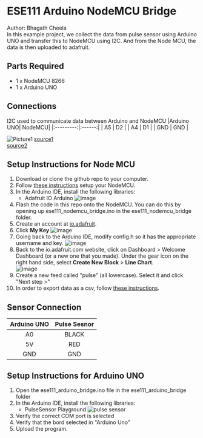 # ESE111 Arduino NodeMCU Bridge
Author: Bhagath Cheela <br />
In this example project, we collect the data from pulse sensor using Arduino UNO and transfer this to NodeMCU using I2C. And from the Node MCU, the data is then uploaded to adafruit.
## Parts Required
- 1 x NodeMCU 8266
- 1 x Arduino UNO

## Connections
I2C used to communicate data between Arduino and NodeMCU
|Arduino UNO| NodeMCU|
|:---------:|:------:|
|  A5       |  D2    |
|  A4       |  D1    |
|  GND      |  GND   |

![Picture1](https://user-images.githubusercontent.com/47292036/145168244-9d314053-d8ed-4a8e-aad0-9481635cc431.png)
 [source1](https://www.electronicwings.com/nodemcu/nodemcu-i2c-with-arduino-ide) <br />
 [source2](https://github.com/ese-detkin-lab/ese218-lab7-adafruit.git)
## Setup Instructions for Node MCU
1. Download or clone the github repo to your computer. 
2. Follow [these instructions](https://docs.google.com/document/d/17QhpRgrozE3ZZsFBizJNyipnE-AXzO-qaewx7TUlNto/edit#heading=h.c6uv5nikp79h) setup your NodeMCU.
3. In the Arduino IDE, install the following libraries:
    - Adafruit IO Arduino
    ![image](https://user-images.githubusercontent.com/13370293/141794987-151290ae-77a6-4a9b-80d6-f9b93450d9e4.png)
4. Flash the code in this repo onto the NodeMCU. You can do this by opening up ese111_nodemcu_bridge.ino in the ese111_nodemcu_bridge folder.
5. Create an account at [io.adafruit](https://io.adafruit.com/).
6. Click **My Key**
  ![image](https://user-images.githubusercontent.com/13370293/141810450-eb952459-161e-4549-b77d-d8c24b09f5e5.png)
7. Going back to the Arduino IDE, modify config.h so it has the appropriate username and key.
  ![image](https://user-images.githubusercontent.com/13370293/141795754-0cc49a75-e0c7-4a65-9f48-768a1c3b0d46.png)
8. Back to the io.adafruit.com website, click on Dashboard > Welcome Dashboard (or a new one that you made). Under the gear icon on the right hand side, select **Create New Block** > **Line Chart**.  
  ![image](https://user-images.githubusercontent.com/13370293/141811275-90756bc9-85ad-4972-82bd-63e98c0e584f.png)
9. Create a new feed called "pulse" (all lowercase). Select it and click "Next step >"
10. In order to export data as a csv, follow [these instructions](https://io.adafruit.com/blog/tips/2016/09/12/exporting-data/).

## Sensor Connection
|Arduino UNO| Pulse Sesnor|
|:---------:|:-----------:|
|  A0       |  BLACK      |
|  5V       |  RED        |
|  GND      |  GND        |

## Setup Instructions for Arduino UNO
1. Open the ese111_arduino_bridge.ino file in the ese111_arduino_bridge folder
2. In the Arduino IDE, install the following libraries:
    - PulseSensor Playground
![pulse sensor](https://user-images.githubusercontent.com/47292036/144721332-1dd29e71-14e6-48fb-b14b-08f669ebaf6e.png)
3. Verify the correct COM port is selected
4. Verify that the bord selected in "Arduino Uno"
5. Upload the program. 
